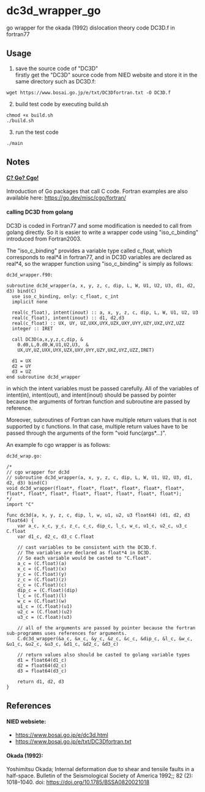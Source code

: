 # dc3d_wrapper_go
go wrapper for the okada (1992) dislocation theory code DC3D.f in fortran77

## Usage

1. save the source code of "DC3D"  
firstly get the "DC3D" source code from NIED website and store it in the same directory such as DC3D.f:
```
wget https://www.bosai.go.jp/e/txt/DC3Dfortran.txt -O DC3D.f
```
2. build test code by executing build.sh
```
chmod +x build.sh
./build.sh
```
3. run the test code
```
./main
```
## Notes
#### [C? Go? Cgo!](https://go.dev/blog/cgo)  
Introduction of Go packages that call C code. Fortran examples are also available here:
https://go.dev/misc/cgo/fortran/

#### calling DC3D from golang  
DC3D is coded in Fortran77 and some modification is needed to call from golang directly. So it is easier to write a wrapper code using "iso_c_binding" introduced from Fortran2003. 

The "iso_c_binding" provides a variable type called c_float, which corresponds to real\*4 in fortran77, and in DC3D variables are declared as real\*4, so the wrapper function using "iso_c_binding" is simply as follows: 
```
dc3d_wrapper.f90:

subroutine dc3d_wrapper(a, x, y, z, c, dip, L, W, U1, U2, U3, d1, d2, d3) bind(C)
  use iso_c_binding, only: c_float, c_int
  implicit none

  real(c_float), intent(inout) :: a, x, y, z, c, dip, L, W, U1, U2, U3
  real(c_float), intent(inout) :: d1, d2,d3
  real(c_float) :: UX, UY, UZ,UXX,UYX,UZX,UXY,UYY,UZY,UXZ,UYZ,UZZ
  integer :: IRET

  call DC3D(a,x,y,z,c,dip, &
    0.d0,L,0.d0,W,U1,U2,U3,  &
    UX,UY,UZ,UXX,UYX,UZX,UXY,UYY,UZY,UXZ,UYZ,UZZ,IRET)

  d1 = UX
  d2 = UY
  d3 = UZ
end subroutine dc3d_wrapper
```
in which the intent variables must be passed carefully. All of the variables of intent(in), intent(out), and intent(inout) should be passed by pointer because the arguments of fortran function and subroutine are passed by reference.  

Moreover, subroutines of Fortran can have multiple return values that is not supported by c functions. In that case, multiple return values have to be passed through the arguments of the form "void func(args*...)". 

An example fo cgo wrapper is as follows:
```
dc3d_wrap.go:

/*
// cgo wrapper for dc3d
// subroutine dc3d_wrapper(a, x, y, z, c, dip, L, W, U1, U2, U3, d1, d2, d3) bind(C)
void dc3d_wrapper(float*, float*, float*, float*, float*, float*, float*, float*, float*, float*, float*, float*, float*, float*);
*/
import "C"

func dc3d(a, x, y, z, c, dip, l, w, u1, u2, u3 float64) (d1, d2, d3 float64) {
	var a_c, x_c, y_c, z_c, c_c, dip_c, l_c, w_c, u1_c, u2_c, u3_c C.float
	var d1_c, d2_c, d3_c C.float

	// cast variables to be consistent with the DC3D.f.
	// The variables are declared as float*4 in DC3D.
	// So each variable would be casted to "C.float".
	a_c = (C.float)(a)
	x_c = (C.float)(x)
	y_c = (C.float)(y)
	z_c = (C.float)(z)
	c_c = (C.float)(c)
	dip_c = (C.float)(dip)
	l_c = (C.float)(l)
	w_c = (C.float)(w)
	u1_c = (C.float)(u1)
	u2_c = (C.float)(u2)
	u3_c = (C.float)(u3)

	// all of the arguments are passed by pointer because the fortran sub-programms uses references for arguments.
	C.dc3d_wrapper(&a_c, &x_c, &y_c, &z_c, &c_c, &dip_c, &l_c, &w_c, &u1_c, &u2_c, &u3_c, &d1_c, &d2_c, &d3_c)

	// return values also should be casted to golang variable types
	d1 = float64(d1_c)
	d2 = float64(d2_c)
	d3 = float64(d3_c)

	return d1, d2, d3
}
```


## References
#### NIED websiete:
- https://www.bosai.go.jp/e/dc3d.html  
- https://www.bosai.go.jp/e/txt/DC3Dfortran.txt

#### Okada (1992):
Yoshimitsu Okada; Internal deformation due to shear and tensile faults in a half-space. Bulletin of the Seismological Society of America 1992;; 82 (2): 1018–1040. doi: https://doi.org/10.1785/BSSA0820021018
